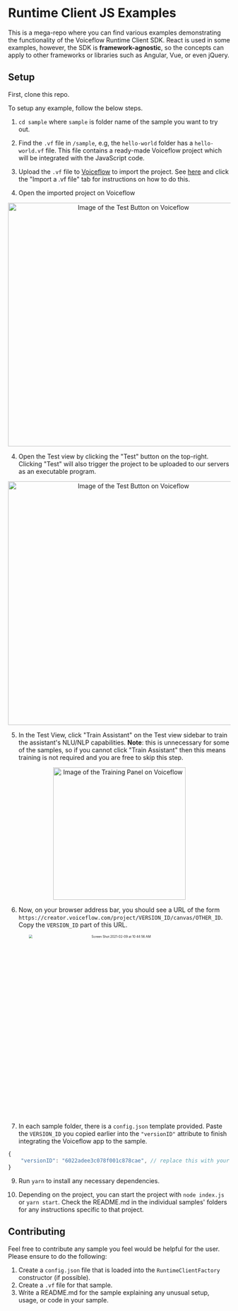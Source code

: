 # Runtime Client JS Examples
This is a mega-repo where you can find various examples demonstrating the functionality of the Voiceflow Runtime Client SDK. React is used in some examples, however, the SDK is **framework-agnostic**, so the concepts can apply to other frameworks or libraries such as Angular, Vue, or even jQuery.

## Setup

First, clone this repo.

To setup any example, follow the below steps.

1. `cd sample` where `sample` is folder name of the sample you want to try out.

2. Find the `.vf` file in `/sample`, e.g, the `hello-world` folder has a `hello-world.vf` file. This file contains a ready-made Voiceflow project which will be integrated with the JavaScript code.

2. Upload the `.vf` file to [Voiceflow](https://creator.voiceflow.com) to import the project. See [here](https://docs.voiceflow.com/#/platform/project-creation/project-creation?id=project-creation) and click the "Import a .vf file" tab for instructions on how to do this.

3. Open the imported project on Voiceflow

<p align="center">
	<img width="552"  alt="Image of the Test Button on Voiceflow" src="https://user-images.githubusercontent.com/32404412/107429772-4cea8580-6af2-11eb-87bd-a30f171b0ae3.png">
</p>	

4. Open the Test view by clicking the "Test" button on the top-right. Clicking "Test" will also trigger the project to be uploaded to our servers as an executable program.

<p align="center">
	<img width="552"  alt="Image of the Test Button on Voiceflow" src="https://user-images.githubusercontent.com/32404412/107269101-17bd3500-6a17-11eb-86b1-b0a817022aca.png">
</p>	

5. In the Test View, click "Train Assistant" on the Test view sidebar to train the assistant's NLU/NLP capabilities. **Note**: this is unnecessary for some of the samples, so if you cannot click "Train Assistant" then this means training is not required and you are free to skip this step.

<p align="center">
	<img width="300" alt="Image of the Training Panel on Voiceflow" src="https://user-images.githubusercontent.com/32404412/107269251-5521c280-6a17-11eb-9d82-5a0f62bff14d.png">
</p>	

6. Now, on your browser address bar, you should see a URL of the form `https://creator.voiceflow.com/project/VERSION_ID/canvas/OTHER_ID`. Copy the `VERSION_ID` part of this URL. 

<p align="center">
    <img width="823" alt="Screen Shot 2021-02-09 at 10 44 56 AM" src="https://user-images.githubusercontent.com/32404412/107388450-dd5da180-6ac3-11eb-8cba-78ff4b5b9f23.png" style="zoom:50%" >
</p>


7. In each sample folder, there is a `config.json` template provided. Paste the `VERSION_ID` you copied earlier into the `"versionID"` attribute to finish integrating the Voiceflow app to the sample.
```js
{
    "versionID": "6022adee3c078f001c878cae", // replace this with your VERSION_ID
}
```

9. Run `yarn` to install any necessary dependencies.

10. Depending on the project, you can start the project with `node index.js` or `yarn start`. Check the README.md in the individual samples' folders for any instructions specific to that project.

## Contributing

Feel free to contribute any sample you feel would be helpful for the user. Please ensure to do the following:

1. Create a `config.json` file that is loaded into the `RuntimeClientFactory` constructor (if possible).
2. Create a `.vf` file for that sample.
3. Write a README.md for the sample explaining any unusual setup, usage, or code in your sample.